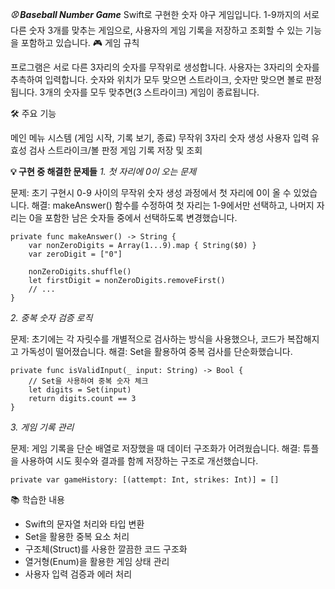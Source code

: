 ***⚾️ Baseball Number Game***
Swift로 구현한 숫자 야구 게임입니다. 1-9까지의 서로 다른 숫자 3개를 맞추는 게임으로, 사용자의 게임 기록을 저장하고 조회할 수 있는 기능을 포함하고 있습니다.
🎮 게임 규칙

프로그램은 서로 다른 3자리의 숫자를 무작위로 생성합니다.
사용자는 3자리의 숫자를 추측하여 입력합니다.
숫자와 위치가 모두 맞으면 스트라이크, 숫자만 맞으면 볼로 판정됩니다.
3개의 숫자를 모두 맞추면(3 스트라이크) 게임이 종료됩니다.

🛠 주요 기능

메인 메뉴 시스템 (게임 시작, 기록 보기, 종료)
무작위 3자리 숫자 생성
사용자 입력 유효성 검사
스트라이크/볼 판정
게임 기록 저장 및 조회

**💡 구현 중 해결한 문제들**
*1. 첫 자리에 0이 오는 문제*

문제: 초기 구현시 0-9 사이의 무작위 숫자 생성 과정에서 첫 자리에 0이 올 수 있었습니다.
해결: makeAnswer() 함수를 수정하여 첫 자리는 1-9에서만 선택하고, 나머지 자리는 0을 포함한 남은 숫자들 중에서 선택하도록 변경했습니다.
```
private func makeAnswer() -> String {
    var nonZeroDigits = Array(1...9).map { String($0) }
    var zeroDigit = ["0"]
    
    nonZeroDigits.shuffle()
    let firstDigit = nonZeroDigits.removeFirst()
    // ...
}
```

*2. 중복 숫자 검증 로직*

문제: 초기에는 각 자릿수를 개별적으로 검사하는 방식을 사용했으나, 코드가 복잡해지고 가독성이 떨어졌습니다.
해결: Set을 활용하여 중복 검사를 단순화했습니다.
```
private func isValidInput(_ input: String) -> Bool {
    // Set을 사용하여 중복 숫자 체크
    let digits = Set(input)
    return digits.count == 3
}
```

*3. 게임 기록 관리*

문제: 게임 기록을 단순 배열로 저장했을 때 데이터 구조화가 어려웠습니다.
해결: 튜플을 사용하여 시도 횟수와 결과를 함께 저장하는 구조로 개선했습니다.
```
private var gameHistory: [(attempt: Int, strikes: Int)] = []
```

📚 학습한 내용

- Swift의 문자열 처리와 타입 변환
- Set을 활용한 중복 요소 처리
- 구조체(Struct)를 사용한 깔끔한 코드 구조화
- 열거형(Enum)을 활용한 게임 상태 관리
- 사용자 입력 검증과 에러 처리
